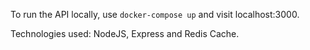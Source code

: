 To run the API locally, use ```docker-compose up``` and visit localhost:3000.

Technologies used: NodeJS, Express and Redis Cache.

